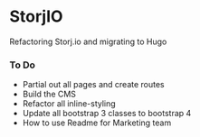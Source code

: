 # StorjIO

Refactoring Storj.io and migrating to Hugo

### To Do

- Partial out all pages and create routes
- Build the CMS
- Refactor all inline-styling
- Update all bootstrap 3 classes to bootstrap 4
- How to use Readme for Marketing team
